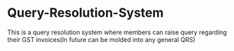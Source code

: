 # Query-Resolution-System
This is a query resolution system where members can raise query regarding their GST invoices(In future can be molded into any general QRS)

